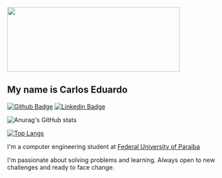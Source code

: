 <img src="https://gist.githubusercontent.com/rowhitswami/8e1b262ffc0f2368890b72fbe26bacb5/raw/068f8cb8d21e579e5d46f75918c64eeaf97f19a0/hello.gif" width="400" height="150" />

## My name is Carlos Eduardo 

[![Github Badge](https://img.shields.io/badge/-Github-000?style=flat-square&logo=Github&logoColor=white&link=https://github.com/carloseduardocsf)](https://github.com/carloseduardocsf)
[![Linkedin Badge](https://img.shields.io/badge/-LinkedIn-blue?style=flat-square&logo=Linkedin&logoColor=white&link=https://www.linkedin.com/in/carlos-cavalcanti-219a731ab/)](https://www.linkedin.com/in/carlos-cavalcanti-219a731ab/)






![Anurag's GitHub stats](https://github-readme-stats.vercel.app/api?username=carloseduardocsf&theme=radical&show_icons=true)

[![Top Langs](https://github-readme-stats.vercel.app/api/top-langs/?username=carloseduardocsf&layout=compact)](https://github.com/carloseduardocsf/github-readme-stats)

I'm a computer engineering student at [Federal University of Paraíba](http://ci.ufpb.br/)

I'm passionate about solving problems and learning. Always open to new challenges and ready to face change.
<!--
**carloseduardocsf/carloseduardocsf** is a ✨ _special_ ✨ repository because its `README.md` (this file) appears on your GitHub profile.

Here are some ideas to get you started:
 ### Hi there 👋
- 🌱 I’m currently learning 
- 👯 I’m looking to collaborate on 
- 🤔 I’m looking for help with 
- 💬 Ask me about 
- 📫 How to reach me 
- 😄 Pronouns 
- ⚡ Fun fact 
-->
 
